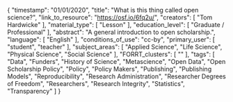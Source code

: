 {
    "timestamp": "01/01/2020",
    "title": "What is this thing called open science?",
    "link_to_resource": "https://osf.io/6fq2u/",
    "creators": [
        "Tom Hardwicke"
    ],
    "material_type": [
        "Lesson"
    ],
    "education_level": [
        "Graduate / Professional"
    ],
    "abstract": "A general introduction to open scholarship.",
    "language": [
        "English"
    ],
    "conditions_of_use": "cc-by",
    "primary_user": [
        "student",
        "teacher"
    ],
    "subject_areas": [
        "Applied Science",
        "Life Science",
        "Physical Science",
        "Social Science"
    ],
    "FORRT_clusters": [
        ""
    ],
    "tags": [
        "Data",
        "Funders",
        "History of Science",
        "Metascience",
        "Open Data",
        "Open Scholarship Policy",
        "Policy",
        "Policy Makers",
        "Publishing",
        "Publishing Models",
        "Reproducibility",
        "Research Administration",
        "Researcher Degrees of Freedom",
        "Researchers",
        "Research Integrity",
        "Statistics",
        "Transparency"
    ]
}